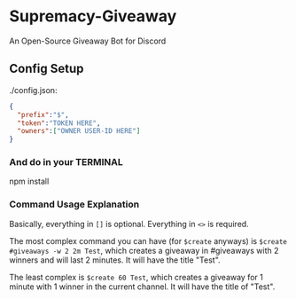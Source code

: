 # Supremacy-Giveaway
An Open-Source Giveaway Bot for Discord

## Config Setup
./config.json:
```json
{
  "prefix":"$",
  "token":"TOKEN HERE",
  "owners":["OWNER USER-ID HERE"]
}
```
### And do in your TERMINAL

npm install

### Command Usage Explanation
Basically, everything in `[]` is optional. Everything in `<>` is required.

The most complex command you can have (for `$create` anyways) is `$create #giveaways -w 2 2m Test`, which creates a giveaway in #giveaways with 2 winners and will last 2 minutes. It will have the title "Test".

The least complex is `$create 60 Test`, which creates a giveaway for 1 minute with 1 winner in the current channel. It will have the title of "Test".
